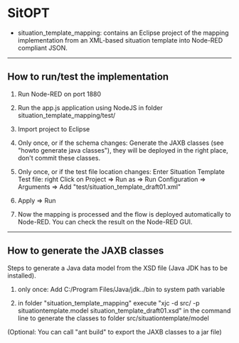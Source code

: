 SitOPT
======

- situation_template_mapping: contains an Eclipse project of the mapping implementation from an XML-based situation template into Node-RED compliant JSON.
	
----------------------------------
How to run/test the implementation
----------------------------------

1) Run Node-RED on port 1880

2) Run the app.js application using NodeJS in folder situation_template_mapping/test/

3) Import project to Eclipse

4) Only once, or if the schema changes: Generate the JAXB classes (see "howto generate java classes"), they will be deployed in the right place, don't commit these classes.

5) Only once, or if the test file location changes: Enter Situation Template Test file: right Click on Project => Run as => Run Configuration => Arguments => Add "test/situation_template_draft01.xml" 

6) Apply => Run

7) Now the mapping is processed and the flow is deployed automatically to Node-RED. You can check the result on the Node-RED GUI.

--------------------------------
How to generate the JAXB classes
--------------------------------

Steps to generate a Java data model from the XSD file (Java JDK has to be installed).

1) only once: Add C:/Program Files/Java/jdk../bin to system path variable

2) in folder "situation_template_mapping" execute "xjc -d src/ -p situationtemplate.model situation_template_draft01.xsd" in the command line to generate the classes to folder src/situationtemplate/model

(Optional: You can call "ant build" to export the JAXB classes to a jar file)
